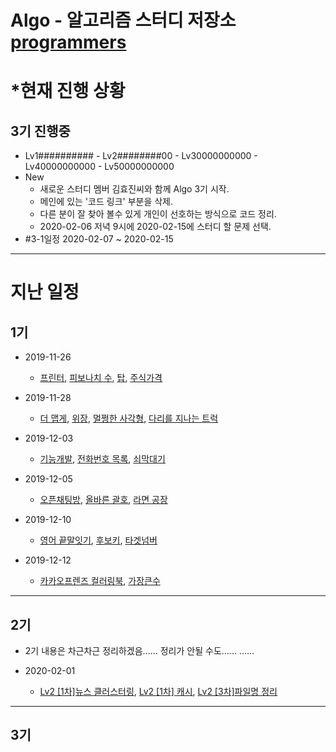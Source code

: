 # Algo - 알고리즘 스터디 저장소 [programmers](https://programmers.co.kr/learn/challenges)




# *현재 진행 상황

## 3기 진행중
* Lv1########## - Lv2########00 - Lv30000000000 - Lv40000000000 - Lv50000000000
* New
    * 새로운 스터디 멤버 김효진씨와 함께 Algo 3기 시작.
    * 메인에 있는 '코드 링크' 부분을 삭제.
    * 다른 분이 잘 찾아 볼수 있게 개인이 선호하는 방식으로 코드 정리.
    * 2020-02-06 저녁 9시에 2020-02-15에 스터디 할 문제 선택.
* #3-1일정 2020-02-07 ~ 2020-02-15
---



# 지난 일정
## 1기
* 2019-11-26
    * [프린터](https://programmers.co.kr/learn/courses/30/lessons/42587), [피보나치 수](https://programmers.co.kr/learn/courses/30/lessons/12945), [탑](https://programmers.co.kr/learn/courses/30/lessons/42588), [주식가격](https://programmers.co.kr/learn/courses/30/lessons/42584)

* 2019-11-28
    * [더 맵게](https://programmers.co.kr/learn/courses/30/lessons/42626), [위장](https://programmers.co.kr/learn/courses/30/lessons/42578), [멀쩡한 사각형](https://programmers.co.kr/learn/courses/30/lessons/62048), [다리를 지나는 트럭](https://programmers.co.kr/learn/courses/30/lessons/42583)

* 2019-12-03
    * [기능개발](https://programmers.co.kr/learn/courses/30/lessons/42586), [전화번호 목록](https://programmers.co.kr/learn/courses/30/lessons/42577), [쇠막대기](https://programmers.co.kr/learn/courses/30/lessons/42585)

* 2019-12-05
    * [오픈채팅방](https://programmers.co.kr/learn/courses/30/lessons/42888), [올바른 괄호](https://programmers.co.kr/learn/courses/30/lessons/12909), [라면 공장](https://programmers.co.kr/learn/courses/30/lessons/42629)

* 2019-12-10
    * [영어 끝말잇기](https://programmers.co.kr/learn/courses/30/lessons/12981), [후보키](https://programmers.co.kr/learn/courses/30/lessons/42890), [타겟넘버](https://programmers.co.kr/learn/courses/30/lessons/43165)
* 2019-12-12
    * [카카오프렌즈 컬러링북](https://programmers.co.kr/learn/courses/30/lessons/1829), [가장큰수](https://programmers.co.kr/learn/courses/30/lessons/42746)
---

## 2기
* 2기 내용은 차근차근 정리하겠음...... 정리가 안될 수도......
......

* 2020-02-01
    * [Lv2 [1차]뉴스 클러스터링](https://programmers.co.kr/learn/courses/30/lessons/17677), [Lv2 [1차] 캐시](https://programmers.co.kr/learn/courses/30/lessons/17680), [Lv2 [3차]파일명 정리](https://programmers.co.kr/learn/courses/30/lessons/17686)
---

## 3기